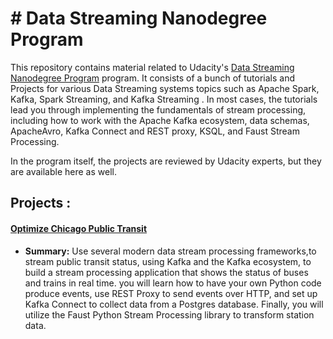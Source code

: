 # #  Data Streaming Nanodegree Program


This repository contains material related to Udacity's [Data Streaming Nanodegree Program](https://www.udacity.com/course/data-streaming-nanodegree--nd029) program. It consists of a bunch of tutorials and Projects for various Data Streaming systems topics such as Apache Spark, Kafka, Spark Streaming, and Kafka Streaming . 
In most cases, the tutorials lead you through implementing the fundamentals of stream processing, including how to work with the Apache Kafka ecosystem, data schemas, ApacheAvro, Kafka Connect and REST proxy, KSQL, and Faust Stream Processing.

In the program itself, the projects are reviewed by Udacity experts, but they are available here as well.




## Projects :
#### [Optimize Chicago Public Transit](https://github.com/Ahmed0028/NLP-Nandodegree/blob/master/Program-projects/P1-%202-Project-HMMPartOfSpeechTagging/HMM%20warmup%20(optional).ipynb) 
- **Summary:** Use several modern data stream processing frameworks,to stream public transit status, using Kafka and the Kafka ecosystem, to build a stream processing application that shows the status of buses and trains in real time. you will learn how to have your own Python code produce events, use REST Proxy to send events over HTTP, and set up Kafka Connect to collect data from a Postgres database. Finally, you will utilize the Faust Python Stream Processing library to transform station data. 
